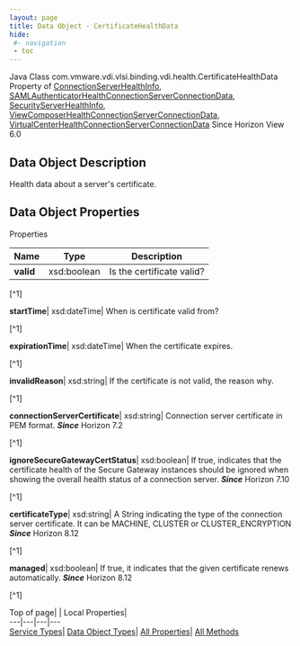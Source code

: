 ```yaml
---
layout: page
title: Data Object - CertificateHealthData
hide:
 #- navigation
 - toc
---
```






Java Class
    com.vmware.vdi.vlsi.binding.vdi.health.CertificateHealthData
Property of
     [ConnectionServerHealthInfo](vdi.health.ConnectionServerHealth.ConnectionServerHealthInfo.md#field_detail), [SAMLAuthenticatorHealthConnectionServerConnectionData](vdi.health.SAMLAuthenticatorHealth.ConnectionServerConnectionData.md#field_detail), [SecurityServerHealthInfo](vdi.health.SecurityServerHealth.SecurityServerHealthInfo.md#field_detail), [ViewComposerHealthConnectionServerConnectionData](vdi.health.ViewComposerHealth.ConnectionServerConnectionData.md#field_detail), [VirtualCenterHealthConnectionServerConnectionData](vdi.health.VirtualCenterHealth.ConnectionServerConnectionData.md#field_detail)
Since 
    Horizon View 6.0

## Data Object Description 

Health data about a server's certificate. 

## Data Object Properties

Properties

Name |  Type |  Description   
---|---|---  
**valid**|  xsd:boolean|  Is the certificate valid?   


[^1]

  
**startTime**|  xsd:dateTime|  When is certificate valid from?   


[^1]

  
**expirationTime**|  xsd:dateTime|  When the certificate expires.   


[^1]

  
**invalidReason**|  xsd:string|  If the certificate is not valid, the reason why.   


[^1]

  
**connectionServerCertificate**|  xsd:string|  Connection server certificate in PEM format.  **_Since_** Horizon 7.2  


[^1]

  
**ignoreSecureGatewayCertStatus**|  xsd:boolean|  If true, indicates that the certificate health of the Secure Gateway instances should be ignored when showing the overall health status of a connection server.  **_Since_** Horizon 7.10  


[^1]

  
**certificateType**|  xsd:string|  A String indicating the type of the connection server certificate. It can be MACHINE, CLUSTER or CLUSTER_ENCRYPTION  **_Since_** Horizon 8.12  


[^1]

  
**managed**|  xsd:boolean|  If true, it indicates that the given certificate renews automatically.  **_Since_** Horizon 8.12  


[^1]

  
  
  
Top of page| | Local Properties|   
---|---|---|---  
[Service Types](index-mo_types.md)| [Data Object Types](index-do_types.md)| [All Properties](index-properties.md)| [All Methods](index-methods.md)  
  
  

